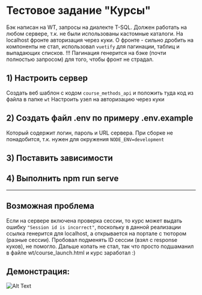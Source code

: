 # Тестовое задание "Курсы"
Бэк написан на WT, запросы на диалекте T-SQL. Должен работать на любом сервере, т.к. не были использованы кастомные каталоги.
На localhost фронте авторизация через куки.
О фронте - сильно дробить на компоненты не стал, использовал `vuetify` для пагинации, таблиц и выпадающих списков.
!!! Пагинация генерится на бэке (почти полностью запросом) для того, чтобы фронт не страдал.
## 1) Настроить сервер
Создать веб шаблон с кодом `course_methods_api` и положить туда код из файла в папке `wt`
Настроить узел на авторизацию через куки

## 2) Создать файл .env по примеру .env.example
Который содержит логин, пароль и URL сервера. При сборке не понадобится, т.к. нужен для окружения `NODE_ENV=development`

## 3) Поставить зависимости

## 4) Выполнить npm run serve

____________________________________________________________________
## Возможная проблема
Если на сервере включена проверка сессии, то курс может выдать ошибку `"Session id is incorrect"`, поскольку в данной реализации ссылка генерится для localhost, а открывается на портале с тютором (разные сессии). Пробовал подменять ID сессии (взял с response куков), не помогло. Дальше копать не стал, так что просто подшаманил в файле wt/course_launch.html и курс заработал :)

## Демонстрация:
![Alt Text](https://github.com/89hikari/course_page_test_task/blob/main/example.gif?raw=true)
